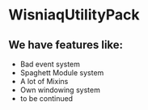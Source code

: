 # WisniaqUtilityPack
## We have features like:
- Bad event system
- Spaghett Module system
- A lot of Mixins
- Own windowing system
- to be continued
